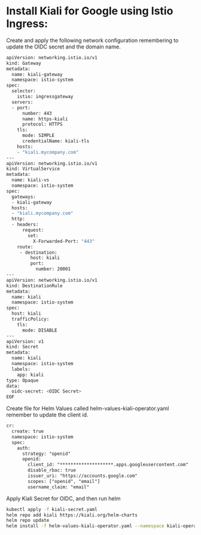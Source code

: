 # Install Kiali for Google using Istio Ingress:

Create and apply the following network configuration remembering to update the OIDC secret and the domain name.

```sh
apiVersion: networking.istio.io/v1
kind: Gateway
metadata:
  name: kiali-gateway
  namespace: istio-system
spec:
  selector:
    istio: ingressgateway
  servers:
  - port:
      number: 443
      name: https-kiali
      protocol: HTTPS
    tls:
      mode: SIMPLE
      credentialName: kiali-tls
    hosts:
    - "kiali.mycompany.com"
---
apiVersion: networking.istio.io/v1
kind: VirtualService
metadata:
  name: kiali-vs
  namespace: istio-system
spec:
  gateways:
  - kiali-gateway
  hosts:
  - "kiali.mycompany.com"
  http:
  - headers:
      request:
        set:
          X-Forwarded-Port: "443"
    route:
     - destination:
         host: kiali
         port:
           number: 20001
---
apiVersion: networking.istio.io/v1
kind: DestinationRule
metadata:
  name: kiali
  namespace: istio-system
spec:
  host: kiali
  trafficPolicy:
    tls:
      mode: DISABLE
---
apiVersion: v1
kind: Secret
metadata:
  name: kiali
  namespace: istio-system
  labels:
    app: kiali
type: Opaque
data:
  oidc-secret: <OIDC Secret>
EOF
```

Create file for Helm Values called helm-values-kiali-operator.yaml remember to update the client id.
```txt
cr:
  create: true
  namespace: istio-system
  spec:
    auth:
      strategy: "openid"
      openid:
        client_id: "********************.apps.googleusercontent.com"
        disable_rbac: true
        issuer_uri: "https://accounts.google.com"
        scopes: ["openid", "email"]
        username_claim: "email"
```

Apply Kiali Secret for OIDC, and then run helm
```sh
kubectl apply -f kiali-secret.yaml
helm repo add kiali https://kiali.org/helm-charts
helm repo update
helm install -f helm-values-kiali-operator.yaml --namespace kiali-operator --create-namespace kiali-operator  kiali/kiali-operator
```

